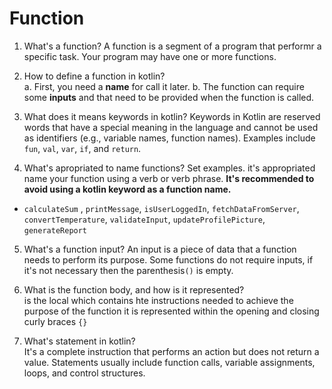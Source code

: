 # Function

1. What's a function? 
    A function is a segment of a program that performr a specific task. Your program may have one or more functions.

2. How to define a function in kotlin?  
a.   First, you need a **name** for call it later.
b.   The function can require some **inputs** and that need to be provided when the function is called. 

3. What does it means keywords in kotlin?
    Keywords in Kotlin are reserved words that have a special meaning in the language and cannot be used as identifiers (e.g., variable names, function names). Examples include `fun`, `val`, `var`, `if`, and `return`.

4. What's apropriated to name functions? Set examples.  it's appropriated name your function using a verb or verb phrase. **It's recommended to avoid using a kotlin keyword as a function name.**
- `calculateSum` , `printMessage`,  `isUserLoggedIn`, `fetchDataFromServer`,  `convertTemperature`, `validateInput`, `updateProfilePicture`, `generateReport`

5. What's a function input?
    An input is a piece of data that a function needs to perform its purpose. Some functions do not require inputs, if it's not necessary then the parenthesis`()` is empty.

5. What is the function body, and how is it represented?    
    is the local which contains hte instructions needed to achieve the purpose of the function it is represented within the opening and closing curly braces `{}`

6. What's statement in kotlin?  
    It's a complete instruction that performs an action but does not return a value. Statements usually include function calls, variable assignments, loops, and control structures.


